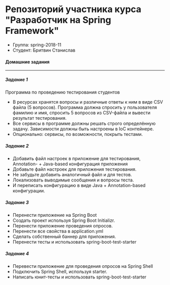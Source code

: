 # Репозиторий участника курса "Разработчик на Spring Framework"
 - Группа: spring-2018-11
 - Студент: Бритвин Станислав

#### Домашние задания
---
##### Задание 1
Программа по проведению тестирования студентов
 - В ресурсах хранятся вопросы и различные ответы к ним в виде CSV файла (5 вопросов). Программа должна спросить у пользователя фамилию и имя, спросить 5 вопросов из CSV-файла и вывести результат тестирования.
 - Все сервисы в программе должны решать строго определённую задачу. Зависимости должны быть настроены в IoC контейнере.
 - Опционально: сервисы, по возможности, покрыть тестами.

##### Задание 2
 - Добавить файл настроек в приложение для тестирования, Annotation- + Java-based конфигурация приложения
 - Добавьте файл настроек для приложения тестирования.
 - Не забудьте добавить аналогичный файл и для тестов.
 - Локализовать выводимые сообщения и вопросы теста.
 - И переписать конфигурацию в виде Java + Annotation-based конфигурации.

##### Задание 3
 - Перенести приложение на Spring Boot
 - Создать проект используя Spring Boot Initializr.
 - Перенести приложение проведения опросов.
 - Перенести все свойства в application.yml
 - Сделать собственный баннер для приложения.
 - Перенести тесты и использовать spring-boot-test-starter

##### Задание 4
 - Перевести приложение для проведения опросов на Spring Shell
 - Подключить Spring Shell, используя starter.
 - Написать юнит-тесты и использовать spring-boot-test-starter

